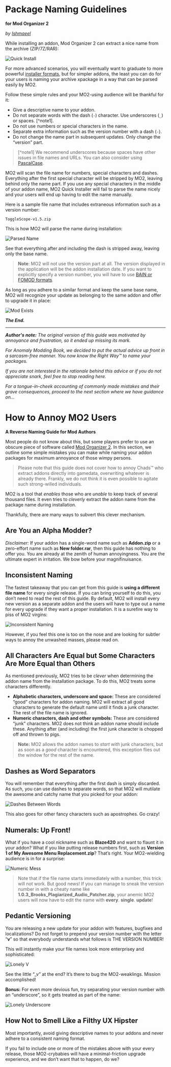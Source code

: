 # Package Naming Guidelines
**for Mod Organizer 2**

_by [Ishmaeel](https://github.com/Ishmaeel)_

While installing an addon, Mod Organizer 2 can extract a nice name from the archive (ZIP/7Z/RAR):

![Quick Install](pn-images/Picture1.png)

For more advanced scenarios, you will eventually want to graduate to more powerful [installer formats](addon-installers.md), but for simpler addons, the least you can do for your users is naming your archive xpackage in a way that can be parsed easily by MO2.

Follow these simple rules and your MO2-using audience will be thankful for it:

- Give a descriptive name to your addon.
- Do not separate words with the dash (`-`) character. Use underscores (`_`) or spaces. [^note1].
- Do not use numbers or special characters in the name.
- Separate extra information such as the version number with a dash (`-`).
- Do not change the name part in subsequent updates. Only change the “version” part.

> [^note1] We recommend underscores because spaces have other issues in file names and URLs.
You can also consider using [PascalCase](https://en.wikipedia.org/wiki/Camel_case).

MO2 will scan the file name for numbers, special characters and dashes. Everything after the first special character will be stripped by MO2, leaving behind only the name part. If you use any special characters in the middle of your addon name, MO2 Quick Installer will fail to parse the name nicely and your users will end up having to edit the name manually.

Here is a sample file name that includes extraneous information such as a version number:

```plaintext
ToggleScope-v1.5.zip
```

This is how MO2 will parse the name during installation:

![Parsed Name](pn-images/Picture7.png)

See that everything after and including the dash is stripped away, leaving only the base name.

> **Note**: MO2 will not use the version part at all. The version displayed in the application will be the addon installation date. If you want to explicitly specify a version number, you will have to use [BAIN or FOMOD formats](addon-installers.md).

As long as you adhere to a similar format and keep the same base name, MO2 will recognize your update as belonging to the same addon and offer to upgrade it in place:

![Mod Exists](pn-images/Picture8.png)

**_The End._**

---

_**Author's note:** The original version of this guide was motivated by annoyance and frustration, so it ended up missing its mark._

_For Anomaly Modding Book, we decided to put the actual advice up front in a sarcasm-free manner. You now know the Right Way™ to name your packages._

_If you are not interested in the rationale behind this advice or if you do not appreciate snark, feel free to stop reading here._

_For a tongue-in-cheek accounting of commonly made mistakes and their grave consequences, proceed to the next section where we have guidance on..._

# How to Annoy MO2 Users
**A Reverse Naming Guide for Mod Authors**

Most people do not know about this, but some players prefer to use an obscure piece of software called [Mod Organizer 2](https://github.com/ModOrganizer2/modorganizer). In this section, we outline some simple mistakes you can make while naming your addon packages for maximum annoyance of those wimpy persons.

> Please note that this guide does not cover how to annoy Chads™ who extract addons directly into gamedata, overwriting whatever is already there. Frankly, we do not think it is even possible to agitate such strong-willed individuals.

MO2 is a tool that _enables_ those who are _unable_ to keep track of several thousand files. It even tries to _cleverly_ extract the addon name from the package name during installation. 

Thankfully, there are many ways to subvert this clever mechanism.

## Are You an Alpha Modder?

_Disclaimer:_ If your addon has a single-word name such as **Addon.zip** or a zero-effort name such as **New folder.rar**, then this guide has nothing to offer you. You are already at the zenith of human annoyingness. You are the ultimate expert in irritation. We bow before your magnifinuisance.

## Inconsistent Naming

The fastest takeaway that you can get from this guide is **using a different file name** for every single release. If you can bring yourself to do this, you don’t need to read the rest of this guide. By default, MO2 will install every new version as a separate addon and the users will have to type out a name for every upgrade if they want a proper installation. It is a surefire way to piss of MO2 virgins:

![Inconsistent Naming](pn-images/Picture2.png)

However, if you feel this one is too on the nose and are looking for subtler ways to annoy the unwashed masses, please read on.

## All Characters Are Equal but Some Characters Are More Equal than Others

As mentioned previously, MO2 tries to be _clever_ when determining the addon name from the installation package. To do this, MO2 treats some characters differently. 

- **Alphabetic characters, underscore and space:** These are considered “good” characters for addon naming. 
MO2 will extract all good characters to generate the default name until it finds a junk character. The rest of the file name is ignored.
- **Numeric characters, dash and other symbols:** These are considered “junk” characters. 
MO2 does not think an addon name should include these. Anything after (and including) the first junk character is chopped off and thrown to pigs.

> **Note:** MO2 allows the addon names to _start with_ junk characters, but as soon as a _good_ character is encountered, this exception flies out the window for the rest of the name.

## Dashes as Word Separators

You will remember that everything after the first dash is simply discarded. As such, you can use dashes to separate words, so that MO2 will mutilate the awesome and catchy name that you picked for your addon:

![Dashes Between Words](pn-images/Picture3.png)

This also goes for other fancy characters such as apostrophes. Go crazy!

## Numerals: Up Front!

What if you have a cool nickname such as **Blaze420** and want to flaunt it in your addon? What if you like putting release numbers first, such as **Version 1 of My Awesome Menu Replacement.zip**? That’s right. Your MO2-wielding audience is in for a surprise:

![Numeric Mess](pn-images/Picture4.png)

> Note that if the file name starts immediately with a number, this trick will not work. 
But good news! If you can manage to sneak the version number in with a cheaty name like **1.0.3_Brooks_Plagiarized_Audio_Patcher.zip**, your anemic MO2 users will now have to edit the name with **every**. **single**. **update**!

## Pedantic Versioning

You are releasing a new update for your addon with features, bugfixes and localizations? Do not forget to prepend your version number with the letter “**v**” so that everybody understands what follows is THE VERSION NUMBER! 

This will instantly make your file names look more enterprisey and sophisticated:

![Lonely V](pn-images/Picture5.png)

See the little “_v” at the end? It’s there to bug the MO2-weaklings. Mission accomplished!

**Bonus:** For even more devious fun, try separating your version number with an “underscore”, so it gets treated as part of the name:

![Lonely Underscore](pn-images/Picture6.png)

## How Not to Smell Like a Filthy UX Hipster

Most importantly, avoid giving descriptive names to your addons and never adhere to a consistent naming format.

If you fail to include one or more of the mistakes above with your every release, those MO2-crybabies will have a minimal-friction upgrade experience, and we don’t want that to happen, do we? 

